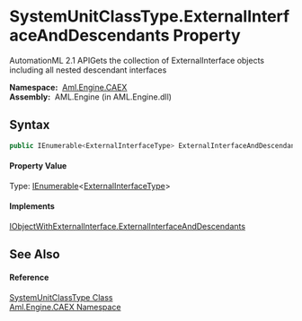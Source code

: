 SystemUnitClassType.ExternalInterfaceAndDescendants Property
============================================================
AutomationML 2.1 APIGets the collection of ExternalInterface objects including all nested descendant interfaces

  **Namespace:**  [Aml.Engine.CAEX][1]  
  **Assembly:**  AML.Engine (in AML.Engine.dll)

Syntax
------

```csharp
public IEnumerable<ExternalInterfaceType> ExternalInterfaceAndDescendants { get; }
```

#### Property Value
Type: [IEnumerable][2]&lt;[ExternalInterfaceType][3]>
#### Implements
[IObjectWithExternalInterface.ExternalInterfaceAndDescendants][4]  


See Also
--------

#### Reference
[SystemUnitClassType Class][5]  
[Aml.Engine.CAEX Namespace][1]  

[1]: ../README.md
[2]: https://docs.microsoft.com/dotnet/api/system.collections.generic.ienumerable-1
[3]: ../ExternalInterfaceType/README.md
[4]: ../IObjectWithExternalInterface/ExternalInterfaceAndDescendants.md
[5]: README.md
[6]: https://www.automationml.org
[7]: ../../icons/logoShade.png